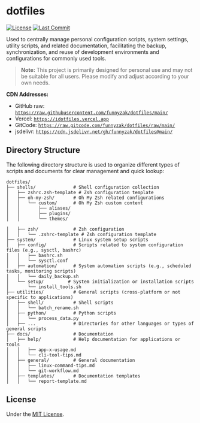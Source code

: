 # dotfiles

[![License](https://img.shields.io/badge/License-MIT-blue.svg)](LICENSE)
[![Last Commit](https://img.shields.io/github/last-commit/funnyzak/dotfiles)](https://github.com/funnyzak/dotfiles/commits/main)

Used to centrally manage personal configuration scripts, system settings, utility scripts, and related documentation, facilitating the backup, synchronization, and reuse of development environments and configurations for commonly used tools.

> **Note:** This project is primarily designed for personal use and may not be suitable for all users. Please modify and adjust according to your own needs.

**CDN Addresses:**

* GitHub raw: [`https://raw.githubusercontent.com/funnyzak/dotfiles/main/`](https://raw.githubusercontent.com/funnyzak/dotfiles/main/)
* Vercel: [`https://idotfiles.vercel.app`](https://idotfiles.vercel.app)
* GitCode: [`https://raw.gitcode.com/funnyzak/dotfiles/raw/main/`](https://raw.gitcode.com/funnyzak/dotfiles/raw/main/)
* jsdelivr: [`https://cdn.jsdelivr.net/gh/funnyzak/dotfiles@main/`](https://cdn.jsdelivr.net/gh/funnyzak/dotfiles@main/)

## Directory Structure

The following directory structure is used to organize different types of scripts and documents for clear management and quick lookup:

```
dotfiles/
├── shells/              # Shell configuration collection
│   ├── zshrc.zsh-template # Zsh configuration template
│   ├── oh-my-zsh/       # Oh My Zsh related configurations
│   │   └── custom/      # Oh My Zsh custom content
│   │       ├── aliases/
│   │       ├── plugins/
│   │       └── themes/

│   ├── zsh/             # Zsh configuration
│   │   └── .zshrc-template # Zsh configuration template
├── system/              # Linux system setup scripts
│   ├── config/          # Scripts related to system configuration files (e.g., sysctl, bashrc)
│   │   ├── bashrc.sh
│   │   └── sysctl.conf
│   ├── automation/      # System automation scripts (e.g., scheduled tasks, monitoring scripts)
│   │   └── daily_backup.sh
│   └── setup/         # System initialization or installation scripts
│       └── install_tools.sh
├── utilities/           # General scripts (cross-platform or not specific to applications)
│   ├── shell/           # Shell scripts
│   │   └── batch_rename.sh
│   ├── python/          # Python scripts
│   │   └── process_data.py
│   ├── ...              # Directories for other languages or types of general scripts
├── docs/                # Documentation
│   ├── help/            # Help documentation for applications or tools
│   │   ├── app-x-usage.md
│   │   └── cli-tool-tips.md
│   ├── general/         # General documentation
│   │   ├── linux-command-tips.md
│   │   └── git-workflow.md
│   ├── templates/       # Documentation templates
│   │   └── report-template.md
```

## License

Under the [MIT License](LICENSE).
